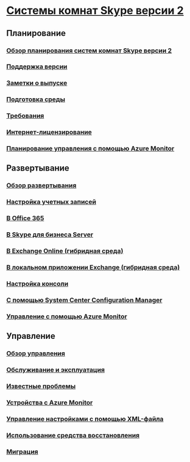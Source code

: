 # [Системы комнат Skype версии 2](index.md)

## Планирование
### [Обзор планирования систем комнат Skype версии 2](../plan-your-deployment/clients-and-devices/skype-room-systems-v2-0.md)
### [Поддержка версии](../plan-your-deployment/clients-and-devices/srs2-lifecycle-support.md)
### [Заметки о выпуске](../plan-your-deployment/clients-and-devices/srs2-release-note.md)
### [Подготовка среды](../plan-your-deployment/clients-and-devices/srs-v2-prep.md)
### [Требования](../plan-your-deployment/clients-and-devices/requirements.md)
### [Интернет-лицензирование](https://docs.microsoft.com/SkypeForBusiness/skype-for-business-and-microsoft-teams-add-on-licensing/license-options-based-on-your-plan/skype-room-systems-v2)
### [Планирование управления с помощью Azure Monitor](../plan-your-deployment/clients-and-devices/azure-monitor.md)

## Развертывание
### [Обзор развертывания](../deploy/deploy-clients/room-systems-v2.md)
### [Настройка учетных записей](../deploy/deploy-clients/room-systems-v2-configure-accounts.md)
### [В Office 365](../deploy/deploy-clients/with-office-365.md)
### [В Skype для бизнеса Server](../deploy/deploy-clients/with-skype-for-business-server-2015.md)
### [В Exchange Online (гибридная среда)](../deploy/deploy-clients/with-exchange-online.md)
### [В локальном приложении Exchange (гибридная среда)](../deploy/deploy-clients/with-exchange-on-premises.md)
### [Настройка консоли](../deploy/deploy-clients/console.md)
### [С помощью System Center Configuration Manager](../deploy/deploy-clients/room-systems-scale.md)
### [Управление с помощью Azure Monitor](../deploy/deploy-clients/azure-monitor.md)

## Управление
### [Обзор управления](../manage/skype-room-systems-v2/skype-room-systems-v2.md)
### [Обслуживание и эксплуатация](../manage/skype-room-systems-v2/room-systems-v2-operations.md)
### [Известные проблемы](../manage/skype-room-systems-v2/known-issues.md)
### [Устройства с Azure Monitor](../manage/skype-room-systems-v2/azure-monitor.md)
### [Управление настройками с помощью XML-файла](../manage/skype-room-systems-v2/xml-config-file.md)
### [Использование средства восстановления](../manage/skype-room-systems-v2/recovery-tool.md)
### [Миграция](../deploy/deploy-clients/lrs-migration.md)
